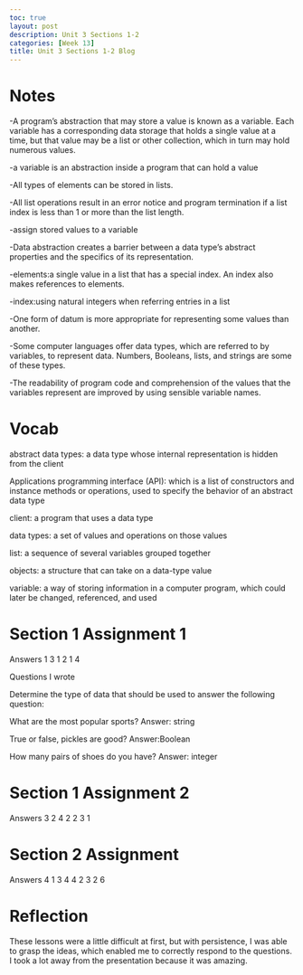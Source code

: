 ```yaml
---
toc: true
layout: post
description: Unit 3 Sections 1-2
categories: [Week 13]
title: Unit 3 Sections 1-2 Blog
---
```


# Notes

-A program’s abstraction that may store a value is known as a variable. Each variable has a corresponding data storage that holds a single value at a time, but that value may be a list or other collection, which in turn may hold numerous values.

-a variable is an abstraction inside a program that can hold a value

-All types of elements can be stored in lists.

-All list operations result in an error notice and program termination if a list index is less than 1 or more than the list length.

-assign stored values to a variable

-Data abstraction creates a barrier between a data type’s abstract properties and the specifics of its representation.

-elements:a single value in a list that has a special index. An index also makes references to elements.

-index:using natural integers when referring entries in a list

-One form of datum is more appropriate for representing some values than another.

-Some computer languages offer data types, which are referred to by variables, to represent data. Numbers, Booleans, lists, and strings are some of these types.

-The readability of program code and comprehension of the values that the variables represent are improved by using sensible variable names.

# Vocab

abstract data types: a data type whose internal representation is hidden from the client

Applications programming interface (API): which is a list of constructors and instance methods or operations, used to specify the behavior of an abstract data type

client: a program that uses a data type

data types: a set of values and operations on those values

list: a sequence of several variables grouped together

objects: a structure that can take on a data-type value

variable: a way of storing information in a computer program, which could later be changed, referenced, and used

# Section 1 Assignment 1

Answers 1 3 1 2 1 4

Questions I wrote

Determine the type of data that should be used to answer the following question:

What are the most popular sports? Answer: string

True or false, pickles are good? Answer:Boolean

How many pairs of shoes do you have? Answer: integer

# Section 1 Assignment 2

Answers 3 2 4 2 2 3 1

# Section 2 Assignment

Answers 4 1 3 4 4 2 3 2 6

# Reflection

These lessons were a little difficult at first, but with persistence, I was able to grasp the ideas, which enabled me to correctly respond to the questions. I took a lot away from the presentation because it was amazing.